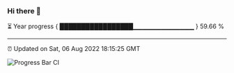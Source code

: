 ### Hi there 👋

⏳ Year progress { █████████████████▁▁▁▁▁▁▁▁▁▁▁▁▁ } 59.66 %

---

⏰ Updated on Sat, 06 Aug 2022 18:15:25 GMT

![Progress Bar CI](https://github.com/liununu/liununu/workflows/Progress%20Bar%20CI/badge.svg)
